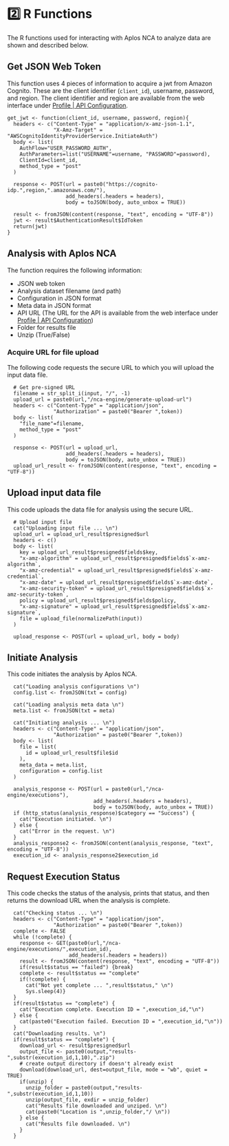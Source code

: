 # 2️⃣ R Functions
The R functions used for interacting with Aplos NCA to analyze data are shown and described below. 

## Get JSON Web Token 
This function uses 4 pieces of information to acquire a jwt from Amazon Cognito. These are the client identifier (`client_id`), username, password, and region. The client identifier and region are available from the web interface under [Profile | API Configuration](./r-script.md#security-information).

```r:line-numbers
get_jwt <- function(client_id, username, password, region){
  headers <- c("Content-Type" = "application/x-amz-json-1.1", 
               "X-Amz-Target" = "AWSCognitoIdentityProviderService.InitiateAuth")
  body <- list(
    AuthFlow="USER_PASSWORD_AUTH",
    AuthParameters=list("USERNAME"=username, "PASSWORD"=password),
    ClientId=client_id,
    method_type = "post"
  )
  
  response <- POST(url = paste0("https://cognito-idp.",region,".amazonaws.com/"),
                   add_headers(.headers = headers),
                   body = toJSON(body, auto_unbox = TRUE))
  
  result <- fromJSON(content(response, "text", encoding = "UTF-8"))
  jwt <- result$AuthenticationResult$IdToken
  return(jwt)
}
```

## Analysis with Aplos NCA
The function requires the following information:

  - JSON web token
  - Analysis dataset filename (and path)
  - Configuration in JSON format
  - Meta data in JSON format
  - API URL (The URL for the API is available from the web interface under [Profile | API Configuration](./r-script.md#security-information))
  - Folder for results file
  - Unzip (True/False)

### Acquire URL for file upload 
The following code requests the secure URL to which you will upload the input data file.

```r:line-numbers
  # Get pre-signed URL
  filename = str_split_i(input, "/", -1)
  upload_url = paste0(url,"/nca-engine/generate-upload-url")
  headers <- c("Content-Type" = "application/json",
               "Authorization" = paste0("Bearer ",token))
  body <- list(
    "file_name"=filename,
    method_type = "post"
  )
  
  response <- POST(url = upload_url,
                   add_headers(.headers = headers),
                   body = toJSON(body, auto_unbox = TRUE))
  upload_url_result <- fromJSON(content(response, "text", encoding = "UTF-8"))
```

## Upload input data file 
This code uploads the data file for analysis using the secure URL. 

```r:line-numbers
  # Upload input file
  cat("Uploading input file ... \n")
  upload_url = upload_url_result$presigned$url
  headers <- c()
  body <- list(
    key = upload_url_result$presigned$fields$key,
    "x-amz-algorithm" = upload_url_result$presigned$fields$`x-amz-algorithm`,
    "x-amz-credential" = upload_url_result$presigned$fields$`x-amz-credential`,
    "x-amz-date" = upload_url_result$presigned$fields$`x-amz-date`,
    "x-amz-security-token" = upload_url_result$presigned$fields$`x-amz-security-token`,
    policy = upload_url_result$presigned$fields$policy,
    "x-amz-signature" = upload_url_result$presigned$fields$`x-amz-signature`,
    file = upload_file(normalizePath(input))
  )
  
  upload_response <- POST(url = upload_url, body = body)
```

## Initiate Analysis 
This code initiates the analysis by Aplos NCA.  

```r:line-numbers
  cat("Loading analysis configurations \n")
  config.list <- fromJSON(txt = config)
  
  cat("Loading analysis meta data \n")
  meta.list <- fromJSON(txt = meta)
  
  cat("Initiating analysis ... \n")
  headers <- c("Content-Type" = "application/json",
               "Authorization" = paste0("Bearer ",token))
  body <- list(
    file = list(
      id = upload_url_result$file$id
    ),
    meta_data = meta.list,
    configuration = config.list
  )
  
  analysis_response <- POST(url = paste0(url,"/nca-engine/executions"),
                            add_headers(.headers = headers),
                            body = toJSON(body, auto_unbox = TRUE))
  if (http_status(analysis_response)$category == "Success") {
    cat("Execution initiated. \n")
  } else {
    cat("Error in the request. \n")
  }
  analysis_response2 <- fromJSON(content(analysis_response, "text", encoding = "UTF-8"))
  execution_id <- analysis_response2$execution_id
```

## Request Execution Status 
This code checks the status of the analysis, prints that status, and then returns the download URL when the analysis is complete. 

```r:line-numbers
  cat("Checking status ... \n")
  headers <- c("Content-Type" = "application/json",
               "Authorization" = paste0("Bearer ",token))
  complete <- FALSE
  while (!complete) {
    response <- GET(paste0(url,"/nca-engine/executions/",execution_id),
                    add_headers(.headers = headers))
    result <- fromJSON(content(response, "text", encoding = "UTF-8"))
    if(result$status == "failed") {break}
    complete <- result$status == "complete"
    if(!complete) {
      cat("Not yet complete ... ",result$status," \n")
      Sys.sleep(4)}
  }
  if(result$status == "complete") {
    cat("Execution complete. Execution ID = ",execution_id,"\n")
  } else {
    cat(paste0("Execution failed. Execution ID = ",execution_id,"\n"))
  }
  cat("Downloading results. \n")
  if(result$status == "complete") {
    download_url <- result$presigned$url
    output_file <- paste0(output,"results-",substr(execution_id,1,10),".zip")
    # create output directory if doesn't already exist
    download(download_url, dest=output_file, mode = "wb", quiet = TRUE)
    if(unzip) {
      unzip_folder = paste0(output,"results-",substr(execution_id,1,10))
      unzip(output_file, exdir = unzip_folder)
      cat("Results file downloaded and unziped. \n")
      cat(paste0("Location is ",unzip_folder,"/ \n"))
    } else {
      cat("Results file downloaded. \n")
    }
  }
```
